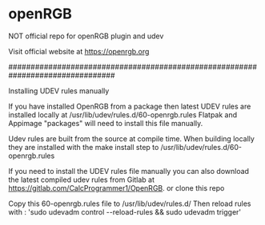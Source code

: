 # openRGB
NOT official repo for openRGB plugin and udev


Visit official website at https://openrgb.org

################################################################################


Installing UDEV rules manually

If you have installed OpenRGB from a package then latest UDEV rules are installed locally at /usr/lib/udev/rules.d/60-openrgb.rules
Flatpak and Appimage "packages" will need to install this file manually.


Udev rules are built from the source at compile time. 
When building locally they are installed with the make install step to /usr/lib/udev/rules.d/60-openrgb.rules

If you need to install the UDEV rules file manually you can also download the latest compiled udev rules from Gitlab at https://gitlab.com/CalcProgrammer1/OpenRGB.
or clone this repo

Copy this 60-openrgb.rules file to /usr/lib/udev/rules.d/
Then reload rules with : 'sudo udevadm control --reload-rules && sudo udevadm trigger'







